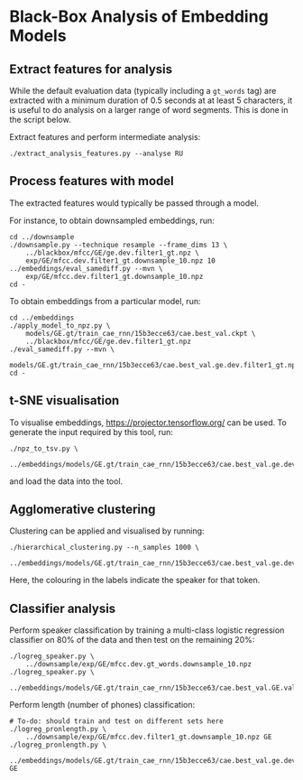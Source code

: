Black-Box Analysis of Embedding Models
======================================

Extract features for analysis
-----------------------------
While the default evaluation data (typically including a `gt_words` tag) are
extracted with a minimum duration of 0.5 seconds at at least 5 characters, it
is useful to do analysis on a larger range of word segments. This is done in
the script below.

Extract features and perform intermediate analysis:

    ./extract_analysis_features.py --analyse RU


Process features with model
---------------------------
The extracted features would typically be passed through a model.

For instance, to obtain downsampled embeddings, run:

    cd ../downsample
    ./downsample.py --technique resample --frame_dims 13 \
        ../blackbox/mfcc/GE/ge.dev.filter1_gt.npz \
        exp/GE/mfcc.dev.filter1_gt.downsample_10.npz 10
    ../embeddings/eval_samediff.py --mvn \
        exp/GE/mfcc.dev.filter1_gt.downsample_10.npz
    cd -

To obtain embeddings from a particular model, run:

    cd ../embeddings
    ./apply_model_to_npz.py \
        models/GE.gt/train_cae_rnn/15b3ecce63/cae.best_val.ckpt \
        ../blackbox/mfcc/GE/ge.dev.filter1_gt.npz
    ./eval_samediff.py --mvn \
        models/GE.gt/train_cae_rnn/15b3ecce63/cae.best_val.ge.dev.filter1_gt.npz
    cd -


t-SNE visualisation
-------------------
To visualise embeddings, https://projector.tensorflow.org/ can be used. To
generate the input required by this tool, run:

    ./npz_to_tsv.py \
        ../embeddings/models/GE.gt/train_cae_rnn/15b3ecce63/cae.best_val.ge.dev.filter1_gt.npz

and load the data into the tool.


Agglomerative clustering
------------------------
Clustering can be applied and visualised by running:

    ./hierarchical_clustering.py --n_samples 1000 \
        ../embeddings/models/GE.gt/train_cae_rnn/15b3ecce63/cae.best_val.ge.dev.filter1_gt.npz

Here, the colouring in the labels indicate the speaker for that token.


Classifier analysis
-------------------
Perform speaker classification by training a multi-class logistic regression
classifier on 80% of the data and then test on the remaining 20%:

    ./logreg_speaker.py \
        ../downsample/exp/GE/mfcc.dev.gt_words.downsample_10.npz
    ./logreg_speaker.py \
        ../embeddings/models/GE.gt/train_cae_rnn/15b3ecce63/cae.best_val.GE.val.npz

Perform length (number of phones) classification:

    # To-do: should train and test on different sets here
    ./logreg_pronlength.py \
        ../downsample/exp/GE/mfcc.dev.filter1_gt.downsample_10.npz GE
    ./logreg_pronlength.py \
        ../embeddings/models/GE.gt/train_cae_rnn/15b3ecce63/cae.best_val.ge.dev.filter1_gt.npz GE
